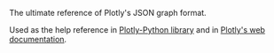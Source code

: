The ultimate reference of Plotly's JSON graph format.

Used as the help reference in [Plotly-Python library](https://github.com/plotly/python-api) and in [Plotly's web documentation](https://plot.ly/api/rest).
